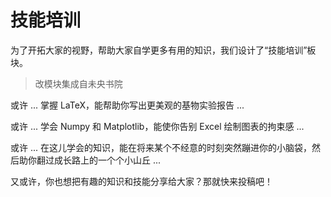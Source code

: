 # 技能培训

为了开拓大家的视野，帮助大家自学更多有用的知识，我们设计了“技能培训”板块。

> 改模块集成自未央书院

或许 ... 掌握 LaTeX，能帮助你写出更美观的基物实验报告 ...

或许 ... 学会 Numpy 和 Matplotlib，能使你告别 Excel 绘制图表的拘束感 ...

或许 ... 在这儿学会的知识，能在将来某个不经意的时刻突然蹦进你的小脑袋，然后助你翻过成长路上的一个个小山丘 ...

又或许，你也想把有趣的知识和技能分享给大家？那就快来投稿吧！
